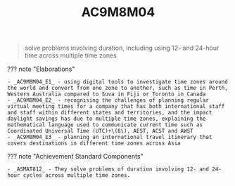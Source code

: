 ﻿---
backlinks:
- title: Learning Areas
  url: /memex/sense/Teaching/Curriculum/v9/v9-learning-areas.html
tags: australian-curriculum
title: AC9M8M04
type: note
---
> solve problems involving duration, including using 12- and 24-hour time across multiple time zones

??? note "Elaborations"

	- _AC9M8M04_E1_ - using digital tools to investigate time zones around the world and convert from one zone to another, such as time in Perth, Western Australia compared to Suva in Fiji or Toronto in Canada
	- _AC9M8M04_E2_ - recognising the challenges of planning regular virtual meeting times for a company that has both international staff and staff within different states and territories, and the impact daylight savings has due to multiple time zones, explaining the mathematical language used to communicate current time such as Coordinated Universal Time (UTC)+\(8\), AEST, ACST and AWST
	- _AC9M8M04_E3_ - planning an international travel itinerary that covers destinations in different time zones across Asia
??? note "Achievement Standard Components"

	- _ASMAT812_ - They solve problems of duration involving 12- and 24-hour cycles across multiple time zones.